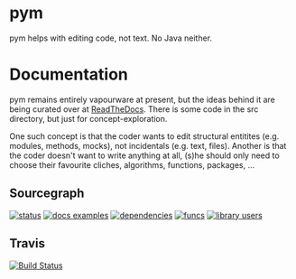 pym
===

pym helps with editing code, not text. No Java neither.

Documentation
=============

pym remains entirely vapourware at present, but the ideas behind it are being curated over at [ReadTheDocs](https://pym.readthedocs.org). There is some code in the src directory, but just for concept-exploration.

One such concept is that the coder wants to edit structural entitites (e.g. modules, methods, mocks), not incidentals (e.g. text, files). Another is that the coder doesn't want to write anything at all, (s)he should only need to choose their favourite cliches, algorithms, functions, packages, ...

Sourcegraph
-----------

[![status](https://sourcegraph.com/api/repos/github.com/jalanb/pym/badges/status.png)](https://sourcegraph.com/github.com/jalanb/pym)
[![docs examples](https://sourcegraph.com/api/repos/github.com/jalanb/pym/badges/docs-examples.png)](https://sourcegraph.com/github.com/jalanb/pym)
[![dependencies](https://sourcegraph.com/api/repos/github.com/jalanb/pym/badges/dependencies.png)](https://sourcegraph.com/github.com/jalanb/pym)
[![funcs](https://sourcegraph.com/api/repos/github.com/jalanb/pym/badges/funcs.png)](https://sourcegraph.com/github.com/jalanb/pym)
[![library users](https://sourcegraph.com/api/repos/github.com/jalanb/pym/badges/library-users.png)](https://sourcegraph.com/github.com/jalanb/pym)

Travis
------
[![Build Status](https://travis-ci.org/jalanb/pym.svg?branch=v0.1.3)](https://travis-ci.org/jalanb/pym)
